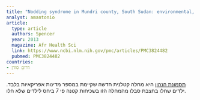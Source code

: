 ```yaml
---
title: "Nodding syndrome in Mundri county, South Sudan: environmental, nutritional and infectious factors"
analyst: amantonio
article:
  type: article
  authors: Spencer
  year: 2013
  magazine: Afr Health Sci
  link: https://www.ncbi.nlm.nih.gov/pmc/articles/PMC3824482
  pubmed: PMC3824482
countries:
- דרום סודן
---
```


[תסמונת הנהון](https://en.wikipedia.org/wiki/Nodding_disease) היא מחלה קטלנית חדשה שקיימת במספר מדינות אפריקאיות בלבד. ילדים שחלו בחצבת סבלו מהמחלה הזו בשכיחות קטנה פי 7 ביחס לילדים שלא חלו.
